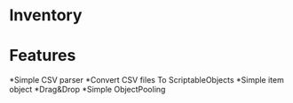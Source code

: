 # Inventory
 
# Features
*Simple CSV parser 
*Convert CSV files To ScriptableObjects
*Simple item object
*Drag&Drop
*Simple ObjectPooling

